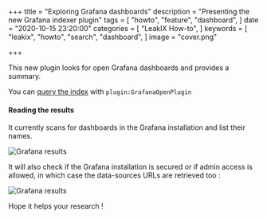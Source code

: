 +++
title = "Exploring Grafana dashboards"
description = "Presenting the new Grafana indexer plugin"
tags = [
    "howto",
    "feature",
    "dashboard",
]
date = "2020-10-15 23:20:00"
categories = [
    "LeakIX How-to",
]
keywords = [
    "leakix",
    "howto",
    "search",
    "dashboard",
]
image = "cover.png"

+++

This new plugin looks for open Grafana dashboards and provides a summary.

<!--more-->

You can [query the index](https://leakix.net/search?q=plugin%3AGrafanaOpenPlugin) with `plugin:GrafanaOpenPlugin`

#### Reading the results

It currently scans for dashboards in the Grafana installation and list their names.

![Grafana results](/grafana/grafana-results.png)

It will also check if the Grafana installation is secured or if admin access is allowed, in which case the data-sources URLs are retrieved too :

![Grafana results](/grafana/datasources.png)

Hope it helps your research !

[leakix]: <https://leakix.net/>
